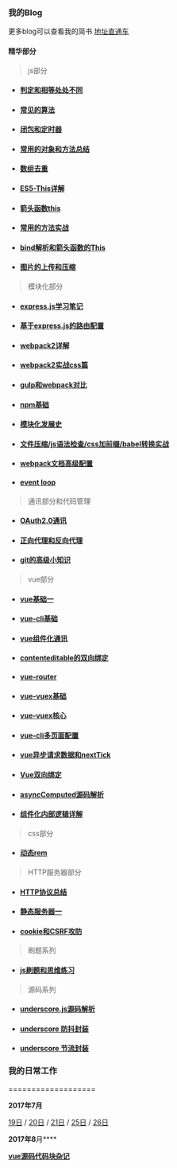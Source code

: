### 我的Blog

更多blog可以查看我的简书 [地址直通车](http://www.jianshu.com/u/18d733dd8c26)


#### 精华部分
> js部分

* #### [判定和相等处处不同](https://github.com/huangchucai/My-Note-Blog/issues/1)

* #### [常见的算法](https://github.com/huangchucai/My-Note-Blog/issues/3)

* #### [闭包和定时器](https://github.com/huangchucai/My-Note-Blog/issues/4)

* #### [常用的对象和方法总结](https://github.com/huangchucai/My-Note-Blog/issues/12)

* #### [数组去重](https://github.com/huangchucai/My-Note-Blog/issues/13)

* #### [ES5-This详解](https://github.com/huangchucai/My-Note-Blog/issues/27)

* #### [箭头函数this](https://github.com/huangchucai/My-Note-Blog/issues/26)

* #### [常用的方法实战](https://github.com/huangchucai/My-Note-Blog/issues/28)

* #### [bind解析和箭头函数的This](https://github.com/huangchucai/My-Note-Blog/issues/37)

* #### [图片的上传和压缩](https://github.com/huangchucai/My-Note-Blog/issues/39)




> 模块化部分

* #### [express.js学习笔记](https://github.com/huangchucai/My-Note-Blog/issues/2)

* #### [基于express.js的路由配置](https://github.com/huangchucai/My-Note-Blog/issues/5)

* #### [webpack2详解](https://github.com/huangchucai/My-Note-Blog/issues/9)

* #### [webpack2实战css篇](https://github.com/huangchucai/My-Note-Blog/issues/15)

* #### [gulp和webpack对比](https://github.com/huangchucai/My-Note-Blog/issues/10)

* #### [npm基础](https://github.com/huangchucai/My-Note-Blog/issues/11)

* #### [模块化发展史](https://github.com/huangchucai/My-Note-Blog/issues/22)

* #### [文件压缩/js语法检查/css加前缀/babel转换实战](https://github.com/huangchucai/My-Note-Blog/issues/35)

* #### [webpack文档高级配置](https://github.com/huangchucai/My-Note-Blog/issues/40)

* #### [event loop](https://github.com/huangchucai/My-Note-Blog/issues/44)

> 通讯部分和代码管理

* #### [OAuth2.0通讯](https://github.com/huangchucai/My-Note-Blog/issues/41)

* #### [正向代理和反向代理](https://github.com/huangchucai/My-Note-Blog/issues/45)

* #### [git的高级小知识](https://github.com/huangchucai/My-Note-Blog/issues/46)


> vue部分
* #### [vue基础一](https://github.com/huangchucai/My-Note-Blog/issues/6)

* #### [vue-cli基础](https://github.com/huangchucai/My-Note-Blog/issues/7)

* #### [vue组件化通讯](https://github.com/huangchucai/My-Note-Blog/issues/8)

* #### [contenteditable的双向绑定](https://github.com/huangchucai/My-Note-Blog/issues/18)

* #### [vue-router](https://github.com/huangchucai/My-Note-Blog/issues/19)

* #### [vue-vuex基础](https://github.com/huangchucai/My-Note-Blog/issues/24)

* #### [vue-vuex核心](https://github.com/huangchucai/My-Note-Blog/issues/25)

* #### [vue-cli多页面配置](https://github.com/huangchucai/My-Note-Blog/issues/29)

* #### [vue异步请求数据和nextTick](https://github.com/huangchucai/My-Note-Blog/issues/30)

* #### [Vue双向绑定](https://github.com/huangchucai/My-Note-Blog/issues/31)

* #### [asyncComputed源码解析](https://github.com/huangchucai/My-Note-Blog/issues/32)

* #### [组件化内部逻辑详解](https://github.com/huangchucai/My-Note-Blog/issues/43)




> css部分
* #### [动态rem](https://github.com/huangchucai/My-Note-Blog/issues/17)

> HTTP服务器部分
* #### [HTTP协议总结](https://github.com/huangchucai/My-Note-Blog/issues/20)

* #### [静态服务器一](https://github.com/huangchucai/My-Note-Blog/issues/21)

* #### [cookie和CSRF攻防](https://github.com/huangchucai/My-Note-Blog/issues/34)

> 刷题系列

* #### [js刷题和思维练习](https://github.com/huangchucai/My-Note-Blog/issues/36)

> 源码系列

* #### [underscore.js源码解析](https://github.com/huangchucai/My-Note-Blog/issues/38)

* #### [underscore 防抖封装](https://github.com/huangchucai/My-Note-Blog/issues/47)

* #### [underscore 节流封装](https://github.com/huangchucai/My-Note-Blog/blob/master/2018/underscore%E4%B8%93%E9%A2%98%E4%BB%A3%E7%A0%81/underscore.js%20%E8%8A%82%E6%B5%81%E8%AE%BE%E7%BD%AE.md)

### 我的日常工作

===================

**2017年7月**

[19日](https://github.com/huangchucai/My-Note-Blog/blob/master/2017/07/19.md) /  [20日](https://github.com/huangchucai/My-Note-Blog/blob/master/2017/07/20.md) /  [21日](https://github.com/huangchucai/My-Note-Blog/blob/master/2017/07/21.md) /  [25日](https://github.com/huangchucai/My-Note-Blog/blob/master/2017/07/25.md) /  [26日](https://github.com/huangchucai/My-Note-Blog/blob/master/2017/07/26.md)

**2017年8**月****

**[vue源码代码块杂记](https://github.com/huangchucai/My-Note-Blog/issues/33)**
